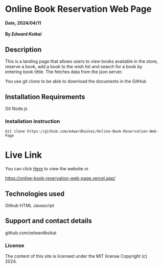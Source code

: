 # Online Book Reservation Web Page

#### Date, 2024/04/11

#### By _Edward Koikai_

## Description

This is a landing page that allows users to view books available in the store, reserve a book, add a book to the wish list and search for a book by entering book tittle. The fetches data from the json server.


You use git clone to be able to download the documents in the GitHub

## Installation Requirements

Git
Node.js

### Installation instruction

```
Git clone https://github.com/edwardkoikai/Online-Book-Reservation-Web-Page

```

# Live Link

You can click [Here](https://online-book-reservation-web-page.vercel.app/) to view the website
or 

https://online-book-reservation-web-page.vercel.app/

## Technologies used

Github
HTML
Javascript

## Support and contact details

github.com/edwardkoikai

### License

The content of this site is licensed under the MIT license
Copyright (c) 2024.